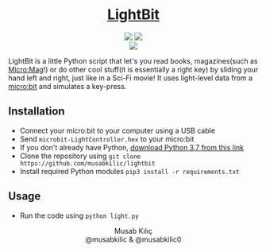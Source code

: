 <h1 align="center">
	<a href="https://github.com/musabkilic/lightbit/">LightBit</a>
</h1>

<p align="center">
	<img src="https://img.shields.io/github/license/musabkilic/lightbit.svg"/>
	<img src="https://img.shields.io/github/stars/musabkilic/lightbit.svg"/>
	<br/>
	<img src="https://musab.netlify.com/img/lightbit.gif"/>
</p>

LightBit is a little Python script that let's you read books, magazines(such as [Micro:Mag](https://micromag.cc/)!) or do other cool stuff(it is essentially a right key) by sliding your hand left and right, just like in a Sci-Fi movie! It uses light-level data from a [micro:bit](https://microbit.org/) and simulates a key-press.

## Installation
- Connect your micro:bit to your computer using a USB cable
- Send `microbit-LightController.hex` to your micro:bit
- If you don't already have Python, [download Python 3.7 from this link](https://www.python.org/download/releases/3.7/)
- Clone the repository using `git clone https://github.com/musabkilic/lightbit`
- Install required Python modules `pip3 install -r requirements.txt`

## Usage
- Run the code using `python light.py`

<p align="center">
Musab Kılıç<br/>
@musabkilic & @musabkilic0
</p>
